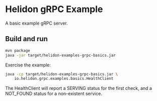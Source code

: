# Helidon gRPC Example

A basic example gRPC server.

## Build and run

```bash
mvn package
java -jar target/helidon-examples-grpc-basics.jar
```

Exercise the example:
```bash
java -cp target/helidon-examples-grpc-basics.jar \
    io.helidon.grpc.examples.basics.HealthClient
```

The HealthClient will report a SERVING status for the
first check, and a NOT_FOUND status for a non-existent
service.
